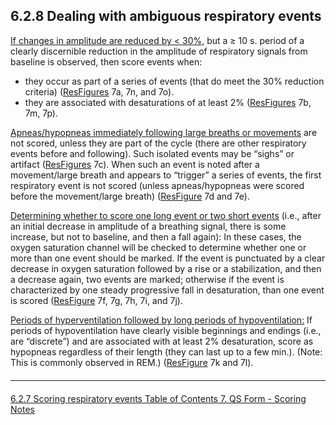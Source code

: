 ## 6.2.8 Dealing with ambiguous respiratory events

<u>If changes in amplitude are reduced by < 30%,</u> but a ≥ 10 s. period of a clearly discernible reduction in the amplitude of respiratory signals from baseline is observed, then score events when:

- they occur as part of a series of events (that do meet the 30% reduction criteria) ([ResFigures](:pages_path:/mop/6-AA-mop-list-of-illustrations.md) 7a, 7n, and 7o).
- they are associated with desaturations of at least 2% ([ResFigures](:pages_path:/mop/6-AA-mop-list-of-illustrations.md) 7b, 7m, 7p).

<u>Apneas/hypopneas immediately following large breaths or movements</u> are not scored, unless they are part of the cycle (there are other respiratory events before and following). Such isolated events may be “sighs” or artifact  ([ResFigures](:pages_path:/mop/6-AA-mop-list-of-illustrations.md) 7c).   When such an event is noted after a movement/large breath and appears to “trigger” a series of events, the first respiratory event is not scored (unless apneas/hypopneas were scored before the movement/large breath)  ([ResFigure](:pages_path:/mop/6-AA-mop-list-of-illustrations.md) 7d and 7e).

<u>Determining whether to score one long event or two short events</u> (i.e., after an initial decrease in amplitude of a breathing signal, there is some increase, but not to baseline, and then a fall again): In these cases, the oxygen saturation channel will be checked to determine whether one or more than one event should be marked.  If the event is punctuated by a clear decrease in oxygen saturation followed by a rise or a stabilization, and then a decrease again, two events are marked; otherwise if the event is characterized by one steady progressive fall in desaturation, than one event is scored  ([ResFigure](:pages_path:/mop/6-AA-mop-list-of-illustrations.md) 7f, 7g, 7h, 7i, and 7j).

<u>Periods of hyperventilation followed by long periods of hypoventilation:</u> If periods of hypoventilation have clearly visible beginnings and endings (i.e., are “discrete”) and are associated with at least 2% desaturation, score as hypopneas regardless of their length (they can last up to a few min.). (Note: This is commonly observed in REM.)  ([ResFigure](:pages_path:/mop/6-AA-mop-list-of-illustrations.md) 7k and 7l).


<hr class="soften" style="margin-top: 20px;margin-bottom: 20px;"/>

<div class="center">
<div class="btn-group">
  <a href=":pages_path:/mop/6-627-mop-scoring-respiratory-events.md" class="btn btn-default">
    <span class="glyphicon glyphicon-chevron-left"></span>
    6.2.7 Scoring respiratory events
  </a>

  <a href=":pages_path:/mop/6-00-mop-toc.md" class="btn btn-default">
    <span class="glyphicon glyphicon-chevron-up"></span>
    Table of Contents
  </a>

  <a href=":pages_path:/mop/6-70-mop-qs-form-scoring-notes.md" class="btn btn-success">
    7. QS Form - Scoring Notes
    <span class="glyphicon glyphicon-chevron-right"></span>
  </a>
</div>
</div>
